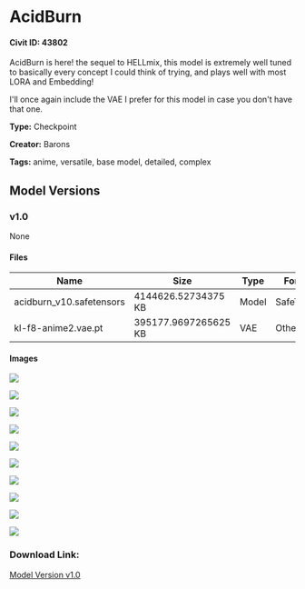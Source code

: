 # AcidBurn

#### Civit ID: 43802

<p>AcidBurn is here! the sequel to HELLmix, this model is extremely well tuned to basically every concept I could think of trying, and plays well with most LORA and Embedding!</p><p></p><p>I'll once again include the VAE I prefer for this model in case you don't have that one.</p>

**Type:** Checkpoint

**Creator:** Barons

**Tags:** anime, versatile, base model, detailed, complex

## Model Versions

### v1.0

None

#### Files

| Name | Size | Type | Format | Download Url | AutoV1 | AutoV2 | SHA256 | CRC32 | BLAKE3 |
| --- | --- | --- | --- | --- | --- | --- | --- | --- | --- |
| acidburn_v10.safetensors | 4144626.52734375 KB | Model | SafeTensor | https://civitai.com/api/download/models/48440 | B83CD9DA | 9CE953E913 | 9CE953E913A51CDCB43AB3CB58DC529DD543B6DF2A82796253BC2240F1CE1518 | EF977880 | FA57FB1016CE190196BECAED54ADA0655E2BACFE11D50C74D30EEE34F61FEBF1 |
| kl-f8-anime2.vae.pt | 395177.9697265625 KB | VAE | Other | https://civitai.com/api/download/models/48440?type=VAE&format=Other | 9F45927E | DF3C506E51 | DF3C506E51B7EE1D7B5A6A2BB7142D47D488743C96AA778AFB0F53A2CDC2D38D | CDC8E084 | 1C1C17EC74EB5758F1F85BADDA885C2A2B07B9F0A81B6420AC3ABF2BB06FD2C1 |

#### Images

<p><img src="https://image.civitai.com/xG1nkqKTMzGDvpLrqFT7WA/88e3d5ec-ea4d-40a1-bdfd-204910e39400/width=450/520237.jpeg" /></p>

<p><img src="https://image.civitai.com/xG1nkqKTMzGDvpLrqFT7WA/d3deda6b-e2d6-46a8-072f-edc23ba50500/width=450/520234.jpeg" /></p>

<p><img src="https://image.civitai.com/xG1nkqKTMzGDvpLrqFT7WA/1228a078-dd67-4a6f-c68f-1c7d8f287e00/width=450/520235.jpeg" /></p>

<p><img src="https://image.civitai.com/xG1nkqKTMzGDvpLrqFT7WA/d5c87083-5dbf-4d44-bd7e-3e95616a8f00/width=450/520236.jpeg" /></p>

<p><img src="https://image.civitai.com/xG1nkqKTMzGDvpLrqFT7WA/28caeb65-8997-42d2-be99-f4fbb6de9000/width=450/520245.jpeg" /></p>

<p><img src="https://image.civitai.com/xG1nkqKTMzGDvpLrqFT7WA/b03b32b9-5301-479b-2d70-b5085aba8500/width=450/520246.jpeg" /></p>

<p><img src="https://image.civitai.com/xG1nkqKTMzGDvpLrqFT7WA/2ba58ecc-dabc-40b0-959b-01d2b842fc00/width=450/520242.jpeg" /></p>

<p><img src="https://image.civitai.com/xG1nkqKTMzGDvpLrqFT7WA/e81110c1-aa2d-42e2-f72b-23a2393c1200/width=450/520243.jpeg" /></p>

<p><img src="https://image.civitai.com/xG1nkqKTMzGDvpLrqFT7WA/eaf0dd12-12a6-4783-59ab-fc4c59903f00/width=450/520241.jpeg" /></p>

<p><img src="https://image.civitai.com/xG1nkqKTMzGDvpLrqFT7WA/64cb15e9-b44e-4ce3-8a00-c040bcf5d700/width=450/520244.jpeg" /></p>

### Download Link:

[Model Version v1.0](https://civitai.com/api/download/models/48440)

